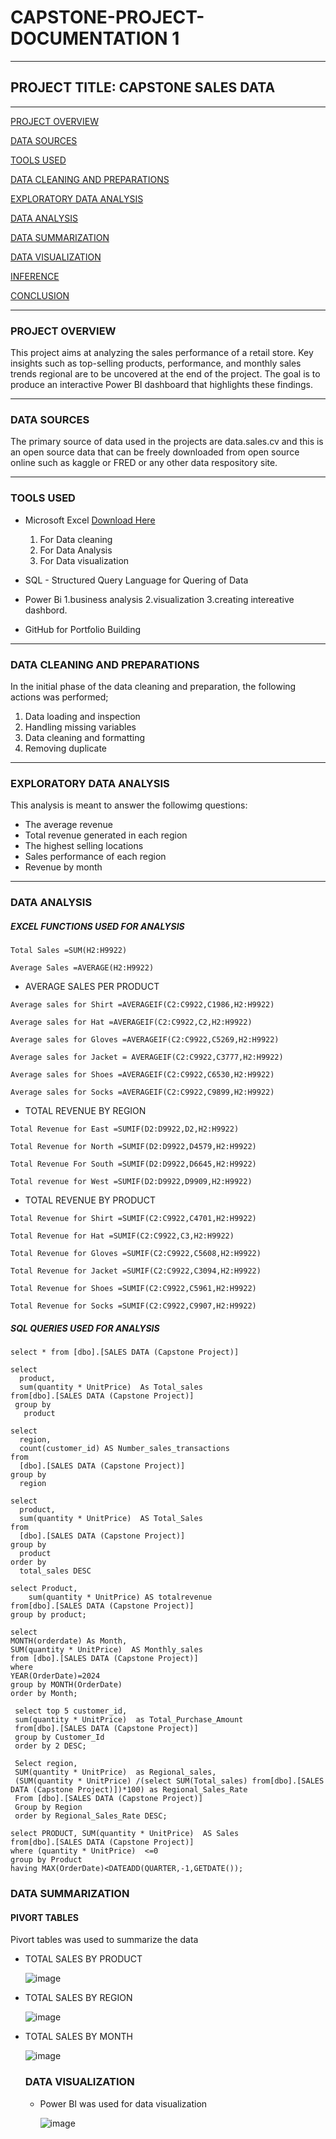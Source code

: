 # CAPSTONE-PROJECT-DOCUMENTATION 1

----

## PROJECT TITLE: CAPSTONE SALES DATA

----

[PROJECT OVERVIEW](#project-overview)

[DATA SOURCES](#data-sources)

[TOOLS USED](#tools-used)

[DATA CLEANING AND PREPARATIONS](#data-cleaning-and-preparations)

[EXPLORATORY DATA ANALYSIS](#exploratory-data-analysis)

[DATA ANALYSIS](#data-analysis)

[DATA SUMMARIZATION](#data-summarization)

[DATA VISUALIZATION](#data-visualization)

[INFERENCE](#inference)

[CONCLUSION](#conclusion)

----

### PROJECT OVERVIEW
This project aims at analyzing the sales performance of a retail store. 
Key insights such as top-selling products, performance, and monthly sales trends  regional are to be uncovered at the end of the project. The goal is to produce an interactive Power BI 
dashboard that highlights these findings.

----

### DATA SOURCES
The primary source of data used in the projects are data.sales.cv and this is an open source data that can be freely downloaded from open source online such as kaggle or FRED or any other data respository site.

----

### TOOLS USED
- Microsoft Excel [Download Here](https://www.microsoft.com) 
   1. For Data cleaning
   2. For Data Analysis
   3. For Data visualization

- SQL - Structured Query Language for Quering of Data
  
- Power Bi 
   1.business analysis
   2.visualization
   3.creating intereative dashbord.
  
- GitHub for Portfolio Building
      
----

### DATA CLEANING AND PREPARATIONS
In the initial phase of the data cleaning and preparation, the following actions was performed;
   1. Data loading and inspection
   2. Handling missing variables
   3. Data cleaning and formatting
   4. Removing duplicate

----

### EXPLORATORY DATA ANALYSIS
This analysis is meant to answer the followimg questions:
   - The average revenue 
   - Total revenue generated in each region
   - The highest selling locations
   - Sales performance of each region
   - Revenue by month

----

### DATA ANALYSIS

##### EXCEL FUNCTIONS USED FOR ANALYSIS

```
Total Sales =SUM(H2:H9922)
```
````
Average Sales =AVERAGE(H2:H9922)
````

- AVERAGE SALES PER PRODUCT
````
Average sales for Shirt =AVERAGEIF(C2:C9922,C1986,H2:H9922)
````
````
Average sales for Hat =AVERAGEIF(C2:C9922,C2,H2:H9922)
````
````
Average sales for Gloves =AVERAGEIF(C2:C9922,C5269,H2:H9922)
````
````
Average sales for Jacket = AVERAGEIF(C2:C9922,C3777,H2:H9922)
````
````
Average sales for Shoes =AVERAGEIF(C2:C9922,C6530,H2:H9922)
````
````
Average sales for Socks =AVERAGEIF(C2:C9922,C9899,H2:H9922)
````

- TOTAL REVENUE BY REGION
````
Total Revenue for East =SUMIF(D2:D9922,D2,H2:H9922)
````
````
Total Revenue for North =SUMIF(D2:D9922,D4579,H2:H9922)
````
````
Total Revenue For South =SUMIF(D2:D9922,D6645,H2:H9922)
````
 ````
Total revenue for West =SUMIF(D2:D9922,D9909,H2:H9922)
````
- TOTAL REVENUE BY PRODUCT
````
Total Revenue for Shirt =SUMIF(C2:C9922,C4701,H2:H9922)
````
````
Total Revenue for Hat =SUMIF(C2:C9922,C3,H2:H9922)
````
````
Total Revenue for Gloves =SUMIF(C2:C9922,C5608,H2:H9922)
````
````
Total Revenue for Jacket =SUMIF(C2:C9922,C3094,H2:H9922)
````
````
Total Revenue for Shoes =SUMIF(C2:C9922,C5961,H2:H9922)
````
````
Total Revenue for Socks =SUMIF(C2:C9922,C9907,H2:H9922)
````

##### SQL QUERIES USED FOR ANALYSIS

````
select * from [dbo].[SALES DATA (Capstone Project)]
````
````
select
  product,
  sum(quantity * UnitPrice)  As Total_sales
from[dbo].[SALES DATA (Capstone Project)]
 group by
   product 
````
````   
select
  region,
  count(customer_id) AS Number_sales_transactions
from
  [dbo].[SALES DATA (Capstone Project)]
group by
  region
````
````
select
  product,
  sum(quantity * UnitPrice)  AS Total_Sales
from
  [dbo].[SALES DATA (Capstone Project)]
group by
  product
order by
  total_sales DESC
````
````
select Product,
	sum(quantity * UnitPrice) AS totalrevenue
from[dbo].[SALES DATA (Capstone Project)]
group by product;
````
````
select
MONTH(orderdate) As Month,
SUM(quantity * UnitPrice)  AS Monthly_sales
from [dbo].[SALES DATA (Capstone Project)]
where
YEAR(OrderDate)=2024
group by MONTH(OrderDate)
order by Month;
````
````
 select top 5 customer_id, 
 sum(quantity * UnitPrice)  as Total_Purchase_Amount
 from[dbo].[SALES DATA (Capstone Project)]
 group by Customer_Id
 order by 2 DESC;
 ````
````
 Select region,
 SUM(quantity * UnitPrice)  as Regional_sales,
 (SUM(quantity * UnitPrice) /(select SUM(Total_sales) from[dbo].[SALES DATA (Capstone Project)])*100) as Regional_Sales_Rate
 From [dbo].[SALES DATA (Capstone Project)]
 Group by Region
 order by Regional_Sales_Rate DESC;
 ````
````
select PRODUCT, SUM(quantity * UnitPrice)  AS Sales 
from[dbo].[SALES DATA (Capstone Project)]
where (quantity * UnitPrice)  <=0
group by Product
having MAX(OrderDate)<DATEADD(QUARTER,-1,GETDATE());
````

### DATA SUMMARIZATION
#### PIVORT TABLES
Pivort tables was used to summarize the data


- TOTAL SALES BY PRODUCT

  ![image](https://github.com/user-attachments/assets/0580f9a6-23b2-4283-916a-8cb84b393b50)

- TOTAL SALES BY REGION

  ![image](https://github.com/user-attachments/assets/318c4645-c893-457c-ad9e-a0c38420967d)

- TOTAL SALES BY MONTH

  ![image](https://github.com/user-attachments/assets/85dff39f-6b16-43dd-94b0-fc755a2bba7c)


  ### DATA VISUALIZATION
  - Power BI was used for data visualization

    ![image](https://github.com/user-attachments/assets/d610160e-5113-4b1b-b990-9d0cd251c093)







  


  

  









